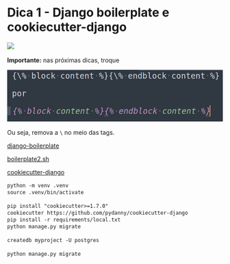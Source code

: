 # Dica 1 - Django boilerplate e cookiecutter-django

<a href="https://youtu.be/OYcOpcPcp8Y">
    <img src="../.gitbook/assets/youtube.png">
</a>

**Importante:** nas próximas dicas, troque

![](../.gitbook/assets/tags.png)

Ou seja, remova a `\` no meio das tags.

[django-boilerplate](https://github.com/rg3915/django-boilerplate)

[boilerplate2.sh](https://gist.github.com/rg3915/a264d0ade860d2f2b4bf)

[cookiecutter-django](https://github.com/pydanny/cookiecutter-django)

```
python -m venv .venv
source .venv/bin/activate

pip install "cookiecutter>=1.7.0"
cookiecutter https://github.com/pydanny/cookiecutter-django
pip install -r requirements/local.txt 
python manage.py migrate

createdb myproject -U postgres

python manage.py migrate
```
